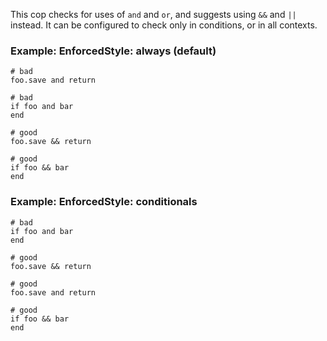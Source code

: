 This cop checks for uses of `and` and `or`, and suggests using `&&` and
`||` instead. It can be configured to check only in conditions, or in
all contexts.

### Example: EnforcedStyle: always (default)
    # bad
    foo.save and return

    # bad
    if foo and bar
    end

    # good
    foo.save && return

    # good
    if foo && bar
    end

### Example: EnforcedStyle: conditionals
    # bad
    if foo and bar
    end

    # good
    foo.save && return

    # good
    foo.save and return

    # good
    if foo && bar
    end